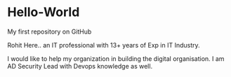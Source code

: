 # Hello-World

My first repository on GitHub

Rohit Here.. an IT professional with 13+ years of Exp in IT Industry.

I would like to help my organization in building the digital organisation.
I am AD Security Lead with Devops knowledge as well.
